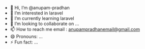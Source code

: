 - 👋 Hi, I’m @anupam-pradhan
- 👀 I’m interested in laravel  
- 🌱 I’m currently learning laravel
- 💞️ I’m looking to collaborate on ...
- 📫 How to reach me email : anupampradhanemail@gmail.com
- 😄 Pronouns: ...
- ⚡ Fun fact: ...

<!---
anupam-pradhan/anupam-pradhan is a ✨ special ✨ repository because its `README.md` (this file) appears on your GitHub profile.
You can click the Preview link to take a look at your changes.
--->
